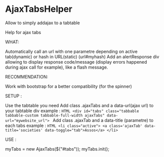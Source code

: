 AjaxTabsHelper
==============

Allow to simply addajax to a tabtable 

Help for ajax tabs

WHAT:

Automatically call an url with one parametre depending on active tab(dynamic) or hash in URL(static) (url#myhash)
Add an alertResponse div allowing to display response code/message (display errors happened during ajax call for example), like a flash message.

RECOMMENDATION:

Work with bootstrap for a better compatibility (for the spinner)

SETUP :

Use the tabtable you need
Add class .ajaxTabs and a data-url(ajax url) to your tabtable div
    example :
    ```HTML
        <div id="tabs" class="tabbable tabbable-custom tabbable-full-width ajaxTabs" data-url="mywebsite_url">
    ```
Add class .ajaxTab and a data-title (parametre) to each tabs
    example :
        ```HTML
        <li class="active">
            <a class='ajaxTab' data-title='societies' data-toggle="tab">Assos</a>
        </li>
        ```



USE :

myTabs = new AjaxTabs($("#tabs"));
myTabs.init();
